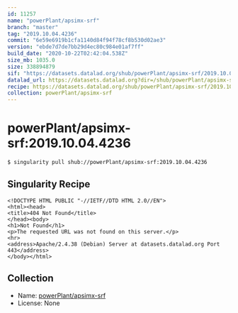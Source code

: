 ```yaml
---
id: 11257
name: "powerPlant/apsimx-srf"
branch: "master"
tag: "2019.10.04.4236"
commit: "6e59e6919b1cfa1140d84f94f78cf8b530d02ae3"
version: "ebde7d7de7bb29d4ec80c984e01af7ff"
build_date: "2020-10-22T02:42:04.538Z"
size_mb: 1035.0
size: 338894879
sif: "https://datasets.datalad.org/shub/powerPlant/apsimx-srf/2019.10.04.4236/2020-10-22-6e59e691-ebde7d7d/ebde7d7de7bb29d4ec80c984e01af7ff.sif"
datalad_url: https://datasets.datalad.org?dir=/shub/powerPlant/apsimx-srf/2019.10.04.4236/2020-10-22-6e59e691-ebde7d7d/
recipe: https://datasets.datalad.org/shub/powerPlant/apsimx-srf/2019.10.04.4236/2020-10-22-6e59e691-ebde7d7d/Singularity
collection: powerPlant/apsimx-srf
---
```


# powerPlant/apsimx-srf:2019.10.04.4236

```bash
$ singularity pull shub://powerPlant/apsimx-srf:2019.10.04.4236
```

## Singularity Recipe

```singularity
<!DOCTYPE HTML PUBLIC "-//IETF//DTD HTML 2.0//EN">
<html><head>
<title>404 Not Found</title>
</head><body>
<h1>Not Found</h1>
<p>The requested URL was not found on this server.</p>
<hr>
<address>Apache/2.4.38 (Debian) Server at datasets.datalad.org Port 443</address>
</body></html>
```

## Collection

 - Name: [powerPlant/apsimx-srf](https://github.com/powerPlant/apsimx-srf)
 - License: None

